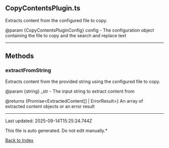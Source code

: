 ## CopyContentsPlugin.ts





 Extracts content from the configured file to copy.

 

 @param {CopyContentsPluginConfig} config - The configuration object containing the file to copy and the search and replace text

 



---



## Methods



### **extractFromString**

 Extracts content from the provided string using the configured file to copy.

 

 @param {string} _str - The input string to extract content from

 @returns {Promise<ExtractedContent[] | ErrorResult>} An array of extracted content objects or an error result

 



---



Last updated: 2025-09-14T15:25:24.744Z



This file is auto generated. Do not edit manually.*



[Back to Index](./index.md)